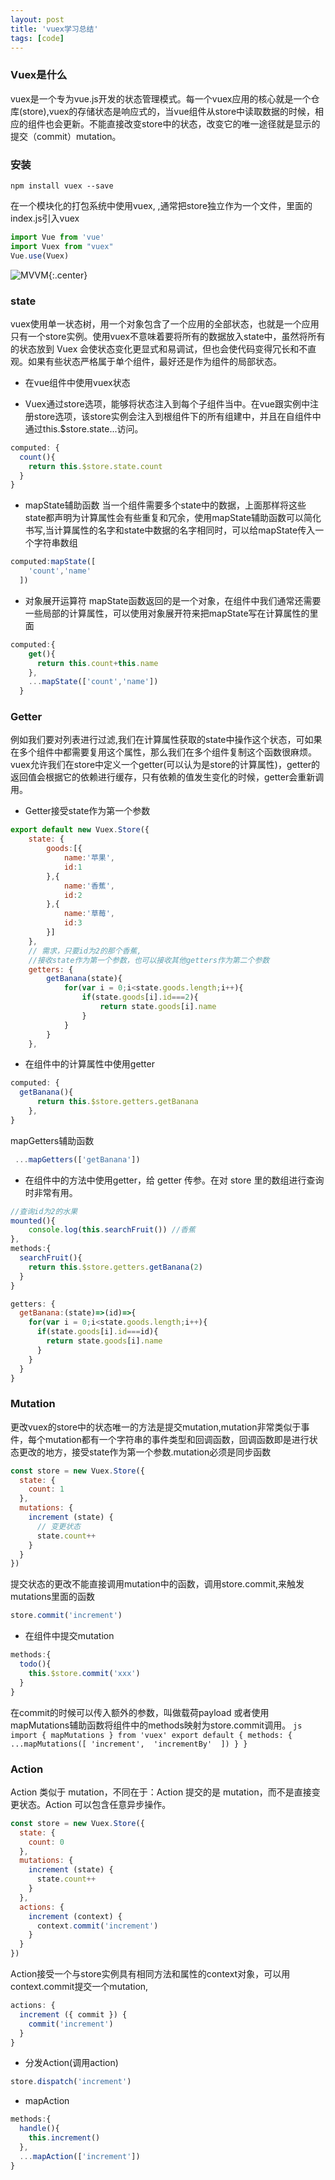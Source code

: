 ```yaml
---
layout: post
title: 'vuex学习总结'
tags: [code]
---
```



### Vuex是什么
vuex是一个专为vue.js开发的状态管理模式。每一个vuex应用的核心就是一个仓库(store),vuex的存储状态是响应式的，当vue组件从store中读取数据的时候，相应的组件也会更新。不能直接改变store中的状态，改变它的唯一途径就是显示的提交（commit）mutation。
### 安装
```
npm install vuex --save
```
在一个模块化的打包系统中使用vuex, ,通常把store独立作为一个文件，里面的index.js引入vuex
```js
import Vue from 'vue'
import Vuex from "vuex" 
Vue.use(Vuex) 
```
![MVVM]({{site.img_url}}/vuex.png){:.center}

### state
vuex使用单一状态树，用一个对象包含了一个应用的全部状态，也就是一个应用只有一个store实例。使用vuex不意味着要将所有的数据放入state中，虽然将所有的状态放到 Vuex 会使状态变化更显式和易调试，但也会使代码变得冗长和不直观。如果有些状态严格属于单个组件，最好还是作为组件的局部状态。

- 在vue组件中使用vuex状态

- Vuex通过store选项，能够将状态注入到每个子组件当中。在vue跟实例中注册store选项，该store实例会注入到根组件下的所有组建中，并且在自组件中通过this.$store.state...访问。
```js
computed: {
  count(){
    return this.$store.state.count
  }
}
```
- mapState辅助函数
当一个组件需要多个state中的数据，上面那样将这些state都声明为计算属性会有些重复和冗余，使用mapState辅助函数可以简化书写,当计算属性的名字和state中数据的名字相同时，可以给mapState传入一个字符串数组
```js
computed:mapState([
    'count','name'
  ])
```
- 对象展开运算符
mapState函数返回的是一个对象，在组件中我们通常还需要一些局部的计算属性，可以使用对象展开符来把mapState写在计算属性的里面
```js
computed:{
    get(){
      return this.count+this.name
    },
    ...mapState(['count','name'])
  }
```
### Getter
例如我们要对列表进行过滤,我们在计算属性获取的state中操作这个状态，可如果在多个组件中都需要复用这个属性，那么我们在多个组件复制这个函数很麻烦。vuex允许我们在store中定义一个getter(可以认为是store的计算属性)，getter的返回值会根据它的依赖进行缓存，只有依赖的值发生变化的时候，getter会重新调用。

- Getter接受state作为第一个参数
```js
export default new Vuex.Store({
    state: {
        goods:[{
            name:'苹果',
            id:1
        },{
            name:'香蕉',
            id:2
        },{
            name:'草莓',
            id:3
        }]
    },
    // 需求，只要id为2的那个香蕉,
    //接收state作为第一个参数，也可以接收其他getters作为第二个参数
    getters: {
        getBanana(state){
            for(var i = 0;i<state.goods.length;i++){
                if(state.goods[i].id===2){
                    return state.goods[i].name
                }
            }
        }
    },
```
- 在组件中的计算属性中使用getter
```js
computed: {
  getBanana(){
      return this.$store.getters.getBanana
    },
}
```
   mapGetters辅助函数
   ```js
    ...mapGetters(['getBanana'])
   ```
- 在组件中的方法中使用getter，给 getter 传参。在对 store 里的数组进行查询时非常有用。
```js
//查询id为2的水果
mounted(){
    console.log(this.searchFruit()) //香蕉
},
methods:{
  searchFruit(){
    return this.$store.getters.getBanana(2)
  }
}

getters: {
  getBanana:(state)=>(id)=>{
    for(var i = 0;i<state.goods.length;i++){
      if(state.goods[i].id===id){
        return state.goods[i].name
      }
    }
  }
}
```

### Mutation
更改vuex的store中的状态唯一的方法是提交mutation,mutation非常类似于事件，每个mutation都有一个字符串的事件类型和回调函数，回调函数即是进行状态更改的地方，接受state作为第一个参数.mutation必须是同步函数
```js
const store = new Vuex.Store({
  state: {
    count: 1
  },
  mutations: {
    increment (state) {
      // 变更状态
      state.count++
    }
  }
})
```
提交状态的更改不能直接调用mutation中的函数，调用store.commit,来触发mutations里面的函数
```js
store.commit('increment')
```
- 在组件中提交mutation
```js
methods:{
  todo(){
    this.$store.commit('xxx')  
  }
}
```
在commit的时候可以传入额外的参数，叫做载荷payload 
   或者使用mapMutations辅助函数将组件中的methods映射为store.commit调用。
    ```js
    import { mapMutations } from 'vuex'
    export default {
      methods: {
        ...mapMutations([
          'increment', 
          'incrementBy' 
        ])
      }
    }
    ```

### Action

Action 类似于 mutation，不同在于：Action 提交的是 mutation，而不是直接变更状态。Action 可以包含任意异步操作。
```js
const store = new Vuex.Store({
  state: {
    count: 0
  },
  mutations: {
    increment (state) {
      state.count++
    }
  },
  actions: {
    increment (context) {
      context.commit('increment')
    }
  }
})
```
Action接受一个与store实例具有相同方法和属性的context对象，可以用context.commit提交一个mutation,
```js
actions: {
  increment ({ commit }) {
    commit('increment')
  }
}
```
- 分发Action(调用action)
```js
store.dispatch('increment')
```
- mapAction
```js
methods:{
  handle(){
    this.increment() 
  },
  ...mapAction(['increment'])
}
```

